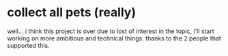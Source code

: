 # collect all pets (really)

well... i think this project is over due to lost of interest in the topic, i'll start working on more ambitious and technical things. thanks to the 2 people that supported this.
